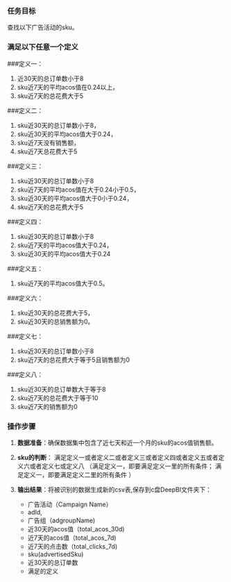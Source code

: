 ### 任务目标
查找以下广告活动的sku。

### 满足以下任意一个定义

###定义一：
1. 近30天的总订单数小于8
2. sku近7天的平均acos值在0.24以上，
3. sku近7天的总花费大于5

###定义二：
1. sku近30天的总订单数小于8，
2. sku近30天的平均acos值大于0.24，
3. sku近7天没有销售额，
4. sku近7天总花费大于5

###定义三：
1. sku近30天的总订单数小于8
2. sku近7天的平均acos值在大于0.24小于0.5，
3. sku近30天的平均acos值大于0小于0.24，
4. sku近7天的总花费大于5

###定义四：
1. sku近30天的总订单数小于8
2. sku近7天的平均acos值大于0.24，
3. sku近30天的平均acos值大于0.24

###定义五：
1. sku近7天的平均acos值大于0.5。

###定义六：
1. sku近30天的总花费大于5，
2. sku近30天的总销售额为0。

###定义七：
1. sku近30天的总订单数小于8
2. sku近7天的总花费大于等于5且销售额为0

###定义八：
1. sku近30天的总订单数大于等于8
2. sku近7天的总花费大于等于10
3. sku近7天的销售额为0


### 操作步骤
1. **数据准备**：确保数据集中包含了近七天和近一个月的sku的acos值销售额。

2. **sku的判断**：
  满足定义一或者定义二或者定义三或者定义四或者定义五或者定义六或者定义七或定义八
  （满足定义一，即要满足定义一里的所有条件；
    满足定义一，即要满足定义二里的所有条件 ）

3. **输出结果**：将被识别的数据生成新的csv表,保存到c盘DeepBI文件夹下：
   - 广告活动（Campaign Name）
   - adId,
   - 广告组（adgroupName)
   - 近30天的acos值（total_acos_30d)
   - 近7天的acos值（total_acos_7d)
   - 近7天的点击数（total_clicks_7d)
   - sku(advertisedSku)
   - 近30天的总订单数
   - 满足的定义
